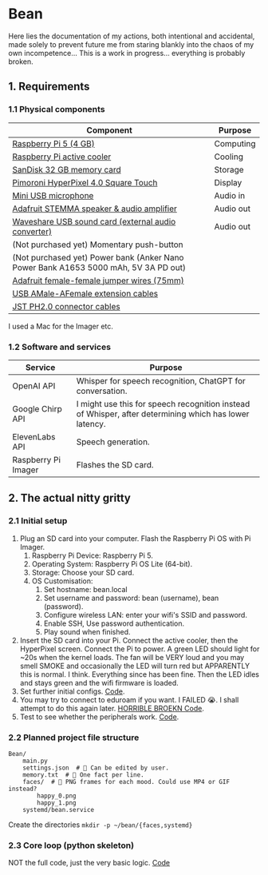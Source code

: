 # Bean
Here lies the documentation of my actions, both intentional and accidental, made solely to prevent future me from staring blankly into the chaos of my own incompetence... This is a work in progress... everything is probably broken.

## 1. Requirements
### 1.1 Physical components
Component | Purpose
--- | ---
[Raspberry Pi 5 (4 GB)](https://www.amazon.co.uk/dp/B0CK3L9WD3) | Computing
[Raspberry Pi active cooler](https://www.amazon.co.uk/dp/B0CLXZBR5P) | Cooling
[SanDisk 32 GB memory card](https://www.amazon.co.uk/dp/B06XYHN68L) | Storage
[Pimoroni HyperPixel 4.0 Square Touch](https://www.amazon.co.uk/dp/B07V9K54WV) | Display
[Mini USB microphone](https://www.amazon.co.uk/dp/B0DCZ9M6RV) | Audio in
[Adafruit STEMMA speaker & audio amplifier](https://www.amazon.co.uk/dp/B082MNXJG5) | Audio out
[Waveshare USB sound card (external audio converter)](https://www.amazon.co.uk/dp/B08R38TXXL) | Audio out
(Not purchased yet) Momentary push-button |
(Not purchased yet) Power bank (Anker Nano Power Bank A1653 5000 mAh, 5V 3A PD out) |
[Adafruit female-female jumper wires (75mm)](https://www.amazon.co.uk/dp/B071YNFGBR) |
[USB AMale-AFemale extension cables](https://www.amazon.co.uk/dp/B09LYRRQ91) |
[JST PH2.0 connector cables](https://www.amazon.co.uk/dp/B091FHPN1X) |

I used a Mac for the Imager etc.

### 1.2 Software and services
Service | Purpose
--- | ---
OpenAI API | Whisper for speech recognition, ChatGPT for conversation.
Google Chirp API | I might use this for speech recognition instead of Whisper, after determining which has lower latency.
ElevenLabs API | Speech generation.
Raspberry Pi Imager | Flashes the SD card.

## 2. The actual nitty gritty
### 2.1 Initial setup
1. Plug an SD card into your computer. Flash the Raspberry Pi OS with Pi Imager.
   1. Raspberry Pi Device: Raspberry Pi 5.
   2. Operating System: Raspberry Pi OS Lite (64-bit).
   3. Storage: Choose your SD card.
   4. OS Customisation:
      1. Set hostname: bean.local
      2. Set username and password: bean (username), bean (password).
      3. Configure wireless LAN: enter your wifi's SSID and password.
      4. Enable SSH, Use password authentication.
      5. Play sound when finished.
2. Insert the SD card into your Pi. Connect the active cooler, then the HyperPixel screen. Connect the Pi to power. A green LED should light for ~20s when the kernel loads. The fan will be VERY loud and you may smell SMOKE and occasionally the LED will turn red but APPARENTLY this is normal. I think. Everything since has been fine. Then the LED idles and stays green and the wifi firmware is loaded.
3. Set further initial configs. [Code](https://github.com/matchadolly/Bean/blob/24a24d0f58b4ea604729f6c7e5683276512e8c35/Initial%20setup%20configs).
4. You may try to connect to eduroam if you want. I FAILED 😭. I shall attempt to do this again later. [HORRIBLE BROEKN Code](https://github.com/matchadolly/Bean/blob/9903d74072f5c1adbb7c5babb92627f7f4545103/Connect%20to%20eduroam).
5. Test to see whether the peripherals work. [Code](https://github.com/matchadolly/Bean/blob/e74847fb253be7dbcd22d8fc8ba5485866d700f9/Peripheral%20tests).
### 2.2 Planned project file structure
	Bean/
 		main.py
	 	settings.json  # 🎀 Can be edited by user.
	 	memory.txt  # 🎀 One fact per line.
	 	faces/  # 🎀 PNG frames for each mood. Could use MP4 or GIF instead?
	 		happy_0.png
			happy_1.png
	 	systemd/bean.service
Create the directories `mkdir -p ~/bean/{faces,systemd}`
### 2.3 Core loop (python skeleton)
NOT the full code, just the very basic logic. [Code](https://github.com/matchadolly/Bean/blob/dfc2127b9ef422b7bd7f65b778a547f716c1c584/main.py)
